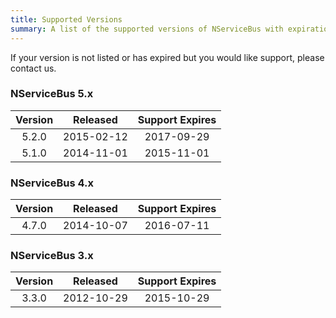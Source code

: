 ```yaml
---
title: Supported Versions
summary: A list of the supported versions of NServiceBus with expiration dates
---
```


If your version is not listed or has expired but you would like support, please contact us.

### NServiceBus 5.x
|  Version  | Released        | Support Expires |
|:---------:|-----------------|:---------------:|
|   5.2.0   | 2015-02-12     |   2017-09-29   |
|   5.1.0   | 2014-11-01     |   2015-11-01   |

### NServiceBus 4.x
|  Version  | Released        | Support Expires |
|:---------:|-----------------|:---------------:|
|   4.7.0   | 2014-10-07     |   2016-07-11   |

### NServiceBus 3.x
|  Version  | Released        | Support Expires |
|:---------:|-----------------|:---------------:|
|   3.3.0   | 2012-10-29     |   2015-10-29   |
